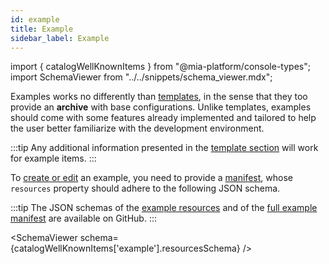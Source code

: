 ```yaml
---
id: example
title: Example
sidebar_label: Example
---
```


import { catalogWellKnownItems } from "@mia-platform/console-types";
import SchemaViewer from "../../snippets/schema_viewer.mdx";

Examples works no differently than [templates](./template.md), in the sense that they too provide an **archive** with base configurations. Unlike templates, examples should come with some features already implemented and tailored to help the user better familiarize with the development environment.

:::tip
Any additional information presented in the [template section](./template.md) will work for example items.
:::

To [create or edit](/software-catalog/management/overview.md) an example, you need to provide a [manifest](./overview.md), whose `resources` property should adhere to the following JSON schema.

:::tip
The JSON schemas of the [example resources](https://raw.githubusercontent.com/mia-platform/console-sdk/refs/tags/%40mia-platform/console-types%400.38.11/packages/console-types/schemas/catalog/example.resources.schema.json) and of the [full example manifest](https://raw.githubusercontent.com/mia-platform/console-sdk/refs/tags/%40mia-platform/console-types%400.38.11/packages/console-types/schemas/catalog/example.manifest.schema.json) are available on GitHub.
:::

<SchemaViewer schema={catalogWellKnownItems['example'].resourcesSchema} />
